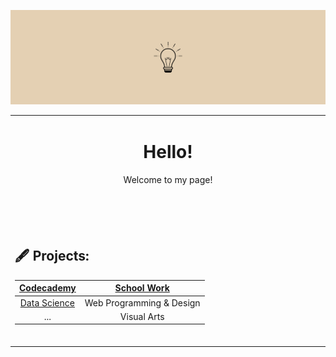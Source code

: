 ![](https://github.com/jeyla380/jeyla380/blob/main/images/banner.png)

<table align="center"><tr><td align="center" width="9999">

  # Hello!

Welcome to my page!

<br>  
</td></tr>



<tr><td width="9999">
  <br>
<br>

  ## 🖋️ Projects:
  
| [Codecademy](https://github.com/jeyla380/codecademy_projects) | [School Work](https://github.com/jeyla380/school_work) |
|:--------:|:--------:|
| [Data Science](https://github.com/jeyla380/codecademy_projects/tree/main/datascience) | Web Programming & Design |
| ... | Visual Arts |

  <br>

  
  
  </td></tr></table>



<!---
- 👀 I’m interested in ...
- 📫 How to reach me ...
🌱
 ## 📚 School Work:
xemycutiex/xemycutiex is a ✨ special ✨ repository because its `README.md` (this file) appears on your GitHub profile.
You can click the Preview link to take a look at your changes.

![](https://github.com/xemycutiex/xemycutiex/blob/main/images/banner.png)
--->
